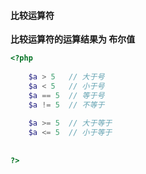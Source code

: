 #### 比较运算符

**比较运算符的运算结果为  布尔值**

```php
<?php
    
    $a > 5   // 大于号
    $a < 5   // 小于号
    $a == 5  // 等于号
    $a != 5  // 不等于
    
    $a >= 5  // 大于等于
    $a <= 5  // 小于等于
    
    
?>
```



